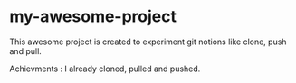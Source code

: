 # my-awesome-project

This awesome project is created to experiment git notions like clone, push and pull.

Achievments : I already cloned, pulled and pushed.



